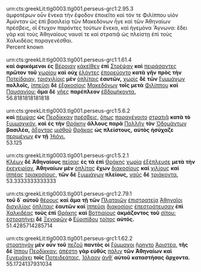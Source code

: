 urn:cts:greekLit:tlg0003.tlg001.perseus-grc1:2.95.3<br>
ἀμφοτέρων οὖν ἕνεκα τὴν ἔφοδον ἐποιεῖτο καὶ τόν τε Φιλίππου υἱὸν Ἀμύνταν ὡς ἐπὶ βασιλείᾳ τῶν Μακεδόνων ἦγε καὶ τῶν Ἀθηναίων πρέσβεις, οἳ ἔτυχον παρόντες τούτων ἕνεκα, καὶ ἡγεμόνα Ἅγνωνα: ἔδει γὰρ καὶ τοὺς Ἀθηναίους ναυσί τε καὶ στρατιᾷ ὡς πλείστῃ ἐπὶ τοὺς Χαλκιδέας παραγενέσθαι.<br>
Percent known<br><br>
urn:cts:greekLit:tlg0003.tlg001.perseus-grc1:1.61.4<br>
**καὶ** **ἀφικόμενοι** **ἐς** [Βέροιαν](http://www.perseus.tufts.edu/hopper/morph?l=Βέροιαν&la=greek#lexicon) [κἀκεῖθεν](http://www.perseus.tufts.edu/hopper/morph?l=κἀκεῖθεν&la=greek#lexicon) **ἐπὶ** [Στρέψαν](http://www.perseus.tufts.edu/hopper/morph?l=Στρέψαν&la=greek#lexicon) **καὶ** [πειράσαντες](http://www.perseus.tufts.edu/hopper/morph?l=πειράσαντες&la=greek#lexicon) **πρῶτον** **τοῦ** [χωρίου](http://www.perseus.tufts.edu/hopper/morph?l=χωρίου&la=greek#lexicon) **καὶ** **οὐχ** [ἑλόντες](http://www.perseus.tufts.edu/hopper/morph?l=ἑλόντες&la=greek#lexicon) [ἐπορεύοντο](http://www.perseus.tufts.edu/hopper/morph?l=ἐπορεύοντο&la=greek#lexicon) **κατὰ** **γῆν** **πρὸς** **τὴν** [Ποτείδαιαν,](http://www.perseus.tufts.edu/hopper/morph?l=Ποτείδαιαν,&la=greek#lexicon) [τρισχιλίοις](http://www.perseus.tufts.edu/hopper/morph?l=τρισχιλίοις&la=greek#lexicon) **μὲν** [ὁπλίταις](http://www.perseus.tufts.edu/hopper/morph?l=ὁπλίταις&la=greek#lexicon) **ἑαυτῶν,** [χωρὶς](http://www.perseus.tufts.edu/hopper/morph?l=χωρὶς&la=greek#lexicon) **δὲ** **τῶν** [ξυμμάχων](http://www.perseus.tufts.edu/hopper/morph?l=ξυμμάχων&la=greek#lexicon) **πολλοῖς,** [ἱππεῦσι](http://www.perseus.tufts.edu/hopper/morph?l=ἱππεῦσι&la=greek#lexicon) **δὲ** [ἑξακοσίοις](http://www.perseus.tufts.edu/hopper/morph?l=ἑξακοσίοις&la=greek#lexicon) [Μακεδόνων](http://www.perseus.tufts.edu/hopper/morph?l=Μακεδόνων&la=greek#lexicon) **τοῖς** **μετὰ** [Φιλίππου](http://www.perseus.tufts.edu/hopper/morph?l=Φιλίππου&la=greek#lexicon) **καὶ** [Παυσανίου:](http://www.perseus.tufts.edu/hopper/morph?l=Παυσανίου:&la=greek#lexicon) **ἅμα** **δὲ** [νῆες](http://www.perseus.tufts.edu/hopper/morph?l=νῆες&la=greek#lexicon) **παρέπλεον** [ἑβδομήκοντα.](http://www.perseus.tufts.edu/hopper/morph?l=ἑβδομήκοντα.&la=greek#lexicon)<br>
56.8181818181818<br><br>
urn:cts:greekLit:tlg0003.tlg001.perseus-grc1:5.6.2<br>
**καὶ** [πέμψας](http://www.perseus.tufts.edu/hopper/morph?l=πέμψας&la=greek#lexicon) **ὡς** [Περδίκκαν](http://www.perseus.tufts.edu/hopper/morph?l=Περδίκκαν&la=greek#lexicon) [πρέσβεις,](http://www.perseus.tufts.edu/hopper/morph?l=πρέσβεις,&la=greek#lexicon) [ὅπως](http://www.perseus.tufts.edu/hopper/morph?l=ὅπως&la=greek#lexicon) [παραγένοιτο](http://www.perseus.tufts.edu/hopper/morph?l=παραγένοιτο&la=greek#lexicon) [στρατιᾷ](http://www.perseus.tufts.edu/hopper/morph?l=στρατιᾷ&la=greek#lexicon) **κατὰ** **τὸ** [ξυμμαχικόν,](http://www.perseus.tufts.edu/hopper/morph?l=ξυμμαχικόν,&la=greek#lexicon) **καὶ** **ἐς** **τὴν** [Θρᾴκην](http://www.perseus.tufts.edu/hopper/morph?l=Θρᾴκην&la=greek#lexicon) **ἄλλους** **παρὰ** [Πολλῆν](http://www.perseus.tufts.edu/hopper/morph?l=Πολλῆν&la=greek#lexicon) **τὸν** [Ὀδομάντων](http://www.perseus.tufts.edu/hopper/morph?l=Ὀδομάντων&la=greek#lexicon) **βασιλέα,** [ἄξοντας](http://www.perseus.tufts.edu/hopper/morph?l=ἄξοντας&la=greek#lexicon) [μισθοῦ](http://www.perseus.tufts.edu/hopper/morph?l=μισθοῦ&la=greek#lexicon) [Θρᾷκας](http://www.perseus.tufts.edu/hopper/morph?l=Θρᾷκας&la=greek#lexicon) **ὡς** **πλείστους,** **αὐτὸς** **ἡσύχαζε** [περιμένων](http://www.perseus.tufts.edu/hopper/morph?l=περιμένων&la=greek#lexicon) **ἐν** **τῇ** [Ἠιόνι.](http://www.perseus.tufts.edu/hopper/morph?l=Ἠιόνι.&la=greek#lexicon)<br>
53.125<br><br>
urn:cts:greekLit:tlg0003.tlg001.perseus-grc1:5.2.1<br>
[Κλέων](http://www.perseus.tufts.edu/hopper/morph?l=Κλέων&la=greek#lexicon) **δὲ** **Ἀθηναίους** [πείσας](http://www.perseus.tufts.edu/hopper/morph?l=πείσας&la=greek#lexicon) **ἐς** **τὰ** **ἐπὶ** [Θρᾴκης](http://www.perseus.tufts.edu/hopper/morph?l=Θρᾴκης&la=greek#lexicon) [χωρία](http://www.perseus.tufts.edu/hopper/morph?l=χωρία&la=greek#lexicon) [ἐξέπλευσε](http://www.perseus.tufts.edu/hopper/morph?l=ἐξέπλευσε&la=greek#lexicon) **μετὰ** **τὴν** [ἐκεχειρίαν,](http://www.perseus.tufts.edu/hopper/morph?l=ἐκεχειρίαν,&la=greek#lexicon) **Ἀθηναίων** **μὲν** [ὁπλίτας](http://www.perseus.tufts.edu/hopper/morph?l=ὁπλίτας&la=greek#lexicon) **ἔχων** [διακοσίους](http://www.perseus.tufts.edu/hopper/morph?l=διακοσίους&la=greek#lexicon) **καὶ** [χιλίους](http://www.perseus.tufts.edu/hopper/morph?l=χιλίους&la=greek#lexicon) **καὶ** [ἱππέας](http://www.perseus.tufts.edu/hopper/morph?l=ἱππέας&la=greek#lexicon) [τριακοσίους,](http://www.perseus.tufts.edu/hopper/morph?l=τριακοσίους,&la=greek#lexicon) **τῶν** **δὲ** [ξυμμάχων](http://www.perseus.tufts.edu/hopper/morph?l=ξυμμάχων&la=greek#lexicon) **πλείους,** [ναῦς](http://www.perseus.tufts.edu/hopper/morph?l=ναῦς&la=greek#lexicon) **δὲ** [τριάκοντα.](http://www.perseus.tufts.edu/hopper/morph?l=τριάκοντα.&la=greek#lexicon)<br>
53.3333333333333<br><br>
urn:cts:greekLit:tlg0003.tlg001.perseus-grc1:2.79.1<br>
**τοῦ** **δ᾽** **αὐτοῦ** [θέρους](http://www.perseus.tufts.edu/hopper/morph?l=θέρους&la=greek#lexicon) **καὶ** **ἅμα** **τῇ** **τῶν** [Πλαταιῶν](http://www.perseus.tufts.edu/hopper/morph?l=Πλαταιῶν&la=greek#lexicon) [ἐπιστρατείᾳ](http://www.perseus.tufts.edu/hopper/morph?l=ἐπιστρατείᾳ&la=greek#lexicon) [Ἀθηναῖοι](http://www.perseus.tufts.edu/hopper/morph?l=Ἀθηναῖοι&la=greek#lexicon) [δισχιλίοις](http://www.perseus.tufts.edu/hopper/morph?l=δισχιλίοις&la=greek#lexicon) [ὁπλίταις](http://www.perseus.tufts.edu/hopper/morph?l=ὁπλίταις&la=greek#lexicon) **ἑαυτῶν** **καὶ** [ἱππεῦσι](http://www.perseus.tufts.edu/hopper/morph?l=ἱππεῦσι&la=greek#lexicon) [διακοσίοις](http://www.perseus.tufts.edu/hopper/morph?l=διακοσίοις&la=greek#lexicon) [ἐπεστράτευσαν](http://www.perseus.tufts.edu/hopper/morph?l=ἐπεστράτευσαν&la=greek#lexicon) **ἐπὶ** [Χαλκιδέας](http://www.perseus.tufts.edu/hopper/morph?l=Χαλκιδέας&la=greek#lexicon) **τοὺς** **ἐπὶ** [Θρᾴκης](http://www.perseus.tufts.edu/hopper/morph?l=Θρᾴκης&la=greek#lexicon) **καὶ** [Βοττιαίους](http://www.perseus.tufts.edu/hopper/morph?l=Βοττιαίους&la=greek#lexicon) **ἀκμάζοντος** **τοῦ** [σίτου:](http://www.perseus.tufts.edu/hopper/morph?l=σίτου:&la=greek#lexicon) [ἐστρατήγει](http://www.perseus.tufts.edu/hopper/morph?l=ἐστρατήγει&la=greek#lexicon) **δὲ** [Ξενοφῶν](http://www.perseus.tufts.edu/hopper/morph?l=Ξενοφῶν&la=greek#lexicon) **ὁ** [Εὐριπίδου](http://www.perseus.tufts.edu/hopper/morph?l=Εὐριπίδου&la=greek#lexicon) [τρίτος](http://www.perseus.tufts.edu/hopper/morph?l=τρίτος&la=greek#lexicon) **αὐτός.**<br>
51.4285714285714<br><br>
urn:cts:greekLit:tlg0003.tlg001.perseus-grc1:1.62.2<br>
[στρατηγὸν](http://www.perseus.tufts.edu/hopper/morph?l=στρατηγὸν&la=greek#lexicon) **μὲν** **οὖν** **τοῦ** [πεζοῦ](http://www.perseus.tufts.edu/hopper/morph?l=πεζοῦ&la=greek#lexicon) **παντὸς** **οἱ** [ξύμμαχοι](http://www.perseus.tufts.edu/hopper/morph?l=ξύμμαχοι&la=greek#lexicon) [ᾕρηντο](http://www.perseus.tufts.edu/hopper/morph?l=ᾕρηντο&la=greek#lexicon) [Ἀριστέα,](http://www.perseus.tufts.edu/hopper/morph?l=Ἀριστέα,&la=greek#lexicon) **τῆς** **δὲ** [ἵππου](http://www.perseus.tufts.edu/hopper/morph?l=ἵππου&la=greek#lexicon) [Περδίκκαν:](http://www.perseus.tufts.edu/hopper/morph?l=Περδίκκαν:&la=greek#lexicon) [ἀπέστη](http://www.perseus.tufts.edu/hopper/morph?l=ἀπέστη&la=greek#lexicon) **γὰρ** **εὐθὺς** [πάλιν](http://www.perseus.tufts.edu/hopper/morph?l=πάλιν&la=greek#lexicon) **τῶν** **Ἀθηναίων** **καὶ** [ξυνεμάχει](http://www.perseus.tufts.edu/hopper/morph?l=ξυνεμάχει&la=greek#lexicon) **τοῖς** [Ποτειδεάταις,](http://www.perseus.tufts.edu/hopper/morph?l=Ποτειδεάταις,&la=greek#lexicon) [Ἰόλαον](http://www.perseus.tufts.edu/hopper/morph?l=Ἰόλαον&la=greek#lexicon) [ἀνθ᾽](http://www.perseus.tufts.edu/hopper/morph?l=ἀνθ᾽&la=greek#lexicon) **αὑτοῦ** **καταστήσας** **ἄρχοντα.**<br>
55.1724137931034<br><br>

